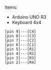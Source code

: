 Items:
- Arduino UNO R3
- Keyboard 4x4

```
[pin 9]---[C4]
[pin 8]---[C3]
[pin 7]---[C2]
[pin 6]---[C1]
[pin 5]---[R1]
[pin 4]---[R2]
[pin 3]---[R3]
[pin 2]---[R4]
```
